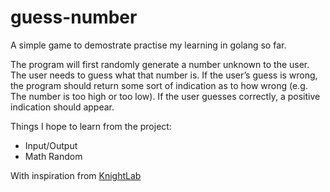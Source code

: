 # guess-number

A simple game to demostrate practise my learning in golang so far.

The program will first randomly generate a number unknown to the user. The user needs to guess what that number is. If the user’s guess is wrong, the program should return some sort of indication as to how wrong (e.g. The number is too high or too low). If the user guesses correctly, a positive indication should appear.

Things I hope to learn from the project:

* Input/Output
* Math Random

With inspiration from [KnightLab](https://knightlab.northwestern.edu/2014/06/05/five-mini-programming-projects-for-the-python-beginner/)